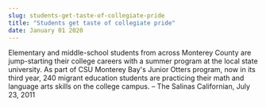 ```yaml
---
slug: students-get-taste-of-collegiate-pride
title: "Students get taste of collegiate pride"
date: January 01 2020
---
```


 
<p>
  Elementary and middle-school students from across Monterey County are
  jump-starting their college careers with a summer program at the local state
  university. As part of CSU Monterey Bay's Junior Otters program, now in its
  third year, 240 migrant education students are practicing their math and
  language arts skills on the college campus. – The Salinas Californian, July
  23, 2011
</p>
 
